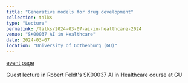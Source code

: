 ```yaml
---
title: "Generative models for drug development"
collection: talks
type: "Lecture"
permalink: /talks/2024-03-07-ai-in-healthcare-2024
venue: "SK00037 AI in Healthcare"
date: 2024-03-07
location: "University of Gothenburg (GU)"
---
```


[event page](https://akademiliv.se/en/2024/02/98343/)

Guest lecture in Robert Feldt&apos;s SK00037 AI in Healthcare course at GU
